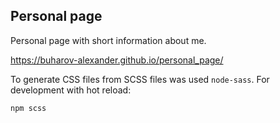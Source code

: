 ## Personal page

Personal page with short information about me.

https://buharov-alexander.github.io/personal_page/

To generate CSS files from SCSS files was used `node-sass`. For development with hot reload:
```
npm scss
```

